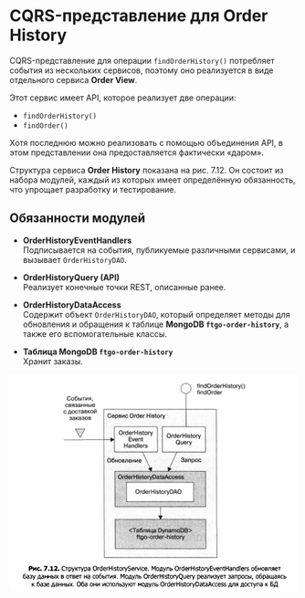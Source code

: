 # CQRS-представление для Order History

CQRS-представление для операции `findOrderHistory()` потребляет события из нескольких сервисов, поэтому оно реализуется в виде отдельного сервиса **Order View**.  

Этот сервис имеет API, которое реализует две операции:  
- `findOrderHistory()`  
- `findOrder()`  

Хотя последнюю можно реализовать с помощью объединения API, в этом представлении она предоставляется фактически «даром».  

Структура сервиса **Order History** показана на рис. 7.12. Он состоит из набора модулей, каждый из которых имеет определённую обязанность, что упрощает разработку и тестирование.

## Обязанности модулей

- **OrderHistoryEventHandlers**  
  Подписывается на события, публикуемые различными сервисами, и вызывает `OrderHistoryDAO`.

- **OrderHistoryQuery (API)**  
  Реализует конечные точки REST, описанные ранее.

- **OrderHistoryDataAccess**  
  Содержит объект `OrderHistoryDAO`, который определяет методы для обновления и обращения к таблице **MongoDB `ftgo-order-history`**, а также его вспомогательные классы.

- **Таблица MongoDB `ftgo-order-history`**  
  Хранит заказы.


![Альтернативный текст](schema.png)